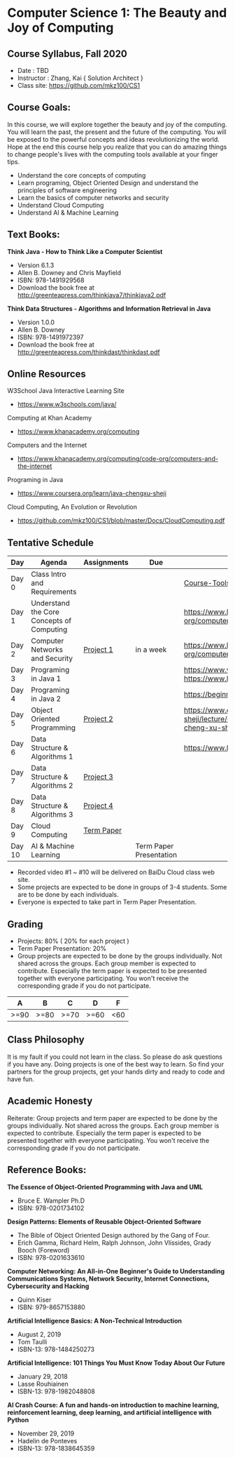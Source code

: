 # Computer Science 1: The Beauty and Joy of Computing
## Course Syllabus, Fall 2020 
 
* Date : TBD
* Instructor : Zhang, Kai { Solution Architect }
* Class site: https://github.com/mkz100/CS1

## Course Goals:  

In this course, we will explore together the beauty and joy of the computing. 
You will learn the past, the present and the future of the computing. You will be exposed to the powerful concepts and ideas revolutionizing the world. 
Hope at the end this course help you realize that you can do amazing things to change people's lives with the computing tools available at your finger tips.

* Understand the core concepts of computing
* Learn programing, Object Oriented Design and understand the principles of software engineering
* Learn the basics of computer networks and security
* Understand Cloud Computing
* Understand AI & Machine Learning

## Text Books: 

**Think Java - How to Think Like a Computer Scientist**
* Version 6.1.3
* Allen B. Downey and Chris Mayfield
* ISBN: 978-1491929568
* Download the book free at http://greenteapress.com/thinkjava7/thinkjava2.pdf
  
**Think Data Structures - Algorithms and Information Retrieval in Java**
* Version 1.0.0
* Allen B. Downey
* ISBN: 978-1491972397
* Download the book free at http://greenteapress.com/thinkdast/thinkdast.pdf
  

## Online Resources

W3School Java Interactive Learning Site
* https://www.w3schools.com/java/

Computing at Khan Academy
* https://www.khanacademy.org/computing

Computers and the Internet
* https://www.khanacademy.org/computing/code-org/computers-and-the-internet

Programing in Java
* https://www.coursera.org/learn/java-chengxu-sheji

Cloud Computing, An Evolution or Revolution
* https://github.com/mkz100/CS1/blob/master/Docs/CloudComputing.pdf


## Tentative Schedule
  
| Day | Agenda | Assignments | Due  | Comments  |
|---|---|---|---|---|
| Day 0 | Class Intro and Requirements |   |   | [Course-Tools.md](Course-Tools.md) |
| Day 1 | Understand the Core Concepts of Computing |   |   | https://www.khanacademy.org/computing/code-org/computers-and-the-internet  |
| Day 2 | Computer Networks and Security | [Project 1](https://github.com/mkz100/CS1-Students/blob/master/projects/project1/README.md) | in a week | https://www.khanacademy.org/computing/code-org/computers-and-the-internet#internet-works  |
| Day 3 | Programing in Java 1 |  |   | https://www.w3schools.com/java, https://www.liaoxuefeng.com/wiki/1252599548343744 |
| Day 4 | Programing in Java 2 |  |   | https://beginnersbook.com/2013/04/oops-concepts/  |
| Day 5 | Object Oriented Programming | [Project 2](https://github.com/mkz100/CS1-Students/blob/master/projects/project2/README.md) |  | https://www.coursera.org/learn/java-chengxu-sheji/lecture/cHkrB/1-2-1-mian-xiang-dui-xiang-cheng-xu-she-ji |
| Day 6 | Data Structure & Algorithms 1 |  |   | https://www.bilibili.com/video/BV1F54y1Q7Tp?p=1 |
| Day 7 | Data Structure & Algorithms 2 | [Project 3](https://github.com/mkz100/CS1-Students/blob/master/projects/project3/README.md) |  |   |
| Day 8 | Data Structure & Algorithms 3 | [Project 4](https://github.com/mkz100/CS1-Students/blob/master/projects/project4/README.md) | |  |
| Day 9 | Cloud Computing | [Term Paper](https://github.com/mkz100/CS1-Students/blob/master/projects/termpaper/README.md) |  |   |
| Day 10 | AI & Machine Learning |  | Term Paper Presentation |   |

* Recorded video #1 ~ #10 will be delivered on BaiDu Cloud class web site. 
* Some projects are expected to be done in groups of 3-4 students. Some are to be done by each individuals.
* Everyone is expected to take part in Term Paper Presentation.

## Grading
* Projects: 80% ( 20% for each project )  
* Term Paper Presentation: 20%
* Group projects are expected to be done by the groups individually. Not shared across the groups. Each group member is expected to contribute. Especially the term paper is expected to be presented together with everyone participating. You won't receive the corresponding grade if you do not participate.

| A | B | C | D  | F  |
|---|---|---|---|---|
| >=90 | >=80 | >=70 | >=60 | <60

## Class Philosophy
It is my fault if you could not learn in the class. So please do ask questions if you have any. Doing projects is one of the best way to learn. So find your partners for the group projects, get your hands dirty and ready to code and have fun.

## Academic Honesty
Reiterate: Group projects and term paper are expected to be done by the groups individually. Not shared across the groups. Each group member is expected to contribute. Especially the term paper is expected to be presented together with everyone participating. You won't receive the corresponding grade if you do not participate.

## Reference Books: 

**The Essence of Object-Oriented Programming with Java and UML**
* Bruce E. Wampler Ph.D
* ISBN: 978-0201734102

**Design Patterns: Elements of Reusable Object-Oriented Software**
* The Bible of Object Oriented Design authored by the Gang of Four.
* Erich Gamma, Richard Helm, Ralph Johnson, John Vlissides, Grady Booch (Foreword)
* ISBN: 978-0201633610

**Computer Networking: An All-in-One Beginner's Guide to Understanding Communications Systems, Network Security, Internet Connections, Cybersecurity and Hacking**
* Quinn Kiser 
* ISBN: 979-8657153880

**Artificial Intelligence Basics: A Non-Technical Introduction**
* August 2, 2019
* Tom Taulli
* ISBN-13: 978-1484250273
  
**Artificial Intelligence: 101 Things You Must Know Today About Our Future**
* January 29, 2018
* Lasse Rouhiainen
* ISBN-13: 978-1982048808

**AI Crash Course: A fun and hands-on introduction to machine learning, reinforcement learning, deep learning, and artificial intelligence with Python**
* November 29, 2019
* Hadelin de Ponteves
* ISBN-13: 978-1838645359
 

